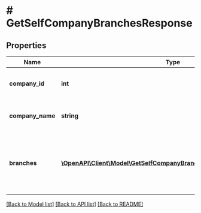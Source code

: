 # # GetSelfCompanyBranchesResponse

## Properties

Name | Type | Description | Notes
------------ | ------------- | ------------- | -------------
**company_id** | **int** | Enlighten ID of the API user&#39;s company. | [optional]
**company_name** | **string** | Name of the API user&#39;s company. | [optional]
**branches** | [**\OpenAPI\Client\Model\GetSelfCompanyBranchesResponseBranchesInner[]**](GetSelfCompanyBranchesResponseBranchesInner.md) | A list of branches belonging to the API user&#39;s company. May be empty. | [optional]

[[Back to Model list]](../../README.md#models) [[Back to API list]](../../README.md#endpoints) [[Back to README]](../../README.md)
